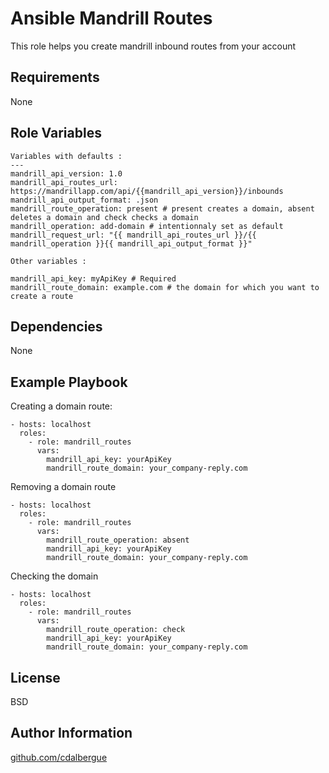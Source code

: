 Ansible Mandrill Routes
=========
This role helps you create mandrill inbound routes from your account

Requirements
------------

None

Role Variables
--------------

```
Variables with defaults :
---
mandrill_api_version: 1.0
mandrill_api_routes_url: https://mandrillapp.com/api/{{mandrill_api_version}}/inbounds
mandrill_api_output_format: .json
mandrill_route_operation: present # present creates a domain, absent deletes a domain and check checks a domain
mandrill_operation: add-domain # intentionnaly set as default
mandrill_request_url: "{{ mandrill_api_routes_url }}/{{ mandrill_operation }}{{ mandrill_api_output_format }}"

Other variables :

mandrill_api_key: myApiKey # Required
mandrill_route_domain: example.com # the domain for which you want to create a route
```

Dependencies
------------

None

Example Playbook
----------------

Creating a domain route:

    - hosts: localhost
      roles:
        - role: mandrill_routes
          vars:
            mandrill_api_key: yourApiKey
            mandrill_route_domain: your_company-reply.com


Removing a domain route

    - hosts: localhost
      roles:
        - role: mandrill_routes
          vars:
            mandrill_route_operation: absent
            mandrill_api_key: yourApiKey
            mandrill_route_domain: your_company-reply.com


Checking the domain

    - hosts: localhost
      roles:
        - role: mandrill_routes
          vars:
            mandrill_route_operation: check
            mandrill_api_key: yourApiKey
            mandrill_route_domain: your_company-reply.com

License
-------

BSD

Author Information
------------------

[github.com/cdalbergue](https://github.com/cdalbergue)
